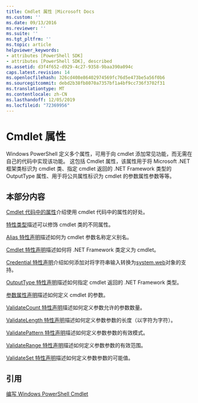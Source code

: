 ```yaml
---
title: Cmdlet 属性 |Microsoft Docs
ms.custom: ''
ms.date: 09/13/2016
ms.reviewer: ''
ms.suite: ''
ms.tgt_pltfrm: ''
ms.topic: article
helpviewer_keywords:
- attributes [PowerShell SDK]
- attributes [PowerShell SDK], described
ms.assetid: d3f4f652-d929-4c27-9358-9baa390a094c
caps.latest.revision: 14
ms.openlocfilehash: 326cd408e86402974569fc76d5e473be5a56f0b6
ms.sourcegitcommit: debd2b38fb8070a7357bf1a4bf9cc736f3702f31
ms.translationtype: MT
ms.contentlocale: zh-CN
ms.lasthandoff: 12/05/2019
ms.locfileid: "72369956"
---
```

# <a name="cmdlet-attributes"></a>Cmdlet 属性

Windows PowerShell 定义多个属性，可用于向 cmdlet 添加常见功能，而无需在自己的代码中实现该功能。 这包括 Cmdlet 属性，该属性用于将 Microsoft .NET 框架类标识为 cmdlet 类、指定 cmdlet 返回的 .NET Framework 类型的 OutputType 属性、用于将公共属性标识为 cmdlet 的参数属性参数等等。

## <a name="in-this-section"></a>本部分内容

[Cmdlet 代码中的属性](./attributes-in-cmdlet-code.md)介绍使用 cmdlet 代码中的属性的好处。

[特性类型](./attribute-types.md)描述可以修饰 cmdlet 类的不同属性。

[Alias 特性声明](./alias-attribute-declaration.md)描述如何为 cmdlet 参数名称定义别名。

[Cmdlet 特性声明](./cmdlet-attribute-declaration.md)描述如何将 .NET Framework 类定义为 cmdlet。

[Credential 特性声明](./credential-attribute-declaration.md)介绍如何添加对将字符串输入转换为[system.web](/dotnet/api/System.Management.Automation.PSCredential)对象的支持。

[OutputType 特性声明](./outputtype-attribute-declaration.md)描述如何指定 cmdlet 返回的 .NET Framework 类型。

[参数属性声明](./parameter-attribute-declaration.md)描述如何定义 cmdlet 的参数。

[ValidateCount 特性声明](./validatecount-attribute-declaration.md)描述如何定义参数允许的参数数量。

[ValidateLength 特性声明](./validatelength-attribute-declaration.md)描述如何定义参数参数的长度（以字符为字符）。

[ValidatePattern 特性声明](./validatepattern-attribute-declaration.md)描述如何定义参数参数的有效模式。

[ValidateRange 特性声明](./validaterange-attribute-declaration.md)描述如何定义参数参数的有效范围。

[ValidateSet 特性声明](./validateset-attribute-declaration.md)描述如何定义参数参数的可能值。

## <a name="reference"></a>引用

[编写 Windows PowerShell Cmdlet](./writing-a-windows-powershell-cmdlet.md)
